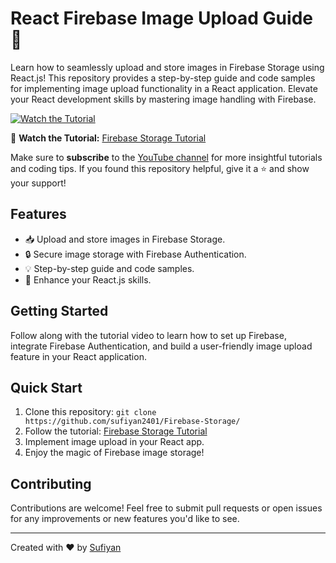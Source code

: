 # React Firebase Image Upload Guide 📸

Learn how to seamlessly upload and store images in Firebase Storage using React.js! This repository provides a step-by-step guide and code samples for implementing image upload functionality in a React application. Elevate your React development skills by mastering image handling with Firebase.

[![Watch the Tutorial](https://img.youtube.com/vi/PVYL10W2XAA/0.jpg)](https://www.youtube.com/watch?v=PVYL10W2XAA)

🎥 **Watch the Tutorial:** [Firebase Storage Tutorial](https://www.youtube.com/watch?v=PVYL10W2XAA)

Make sure to **subscribe** to the [YouTube channel](https://www.youtube.com/channel/UCXxTsb43Mr0g5zBN_88AzhA) for more insightful tutorials and coding tips. If you found this repository helpful, give it a ⭐️ and show your support!

## Features

- 📥 Upload and store images in Firebase Storage.
- 🔒 Secure image storage with Firebase Authentication.
- 💡 Step-by-step guide and code samples.
- 🌈 Enhance your React.js skills.

## Getting Started

Follow along with the tutorial video to learn how to set up Firebase, integrate Firebase Authentication, and build a user-friendly image upload feature in your React application.

## Quick Start

1. Clone this repository: `git clone https://github.com/sufiyan2401/Firebase-Storage/`
2. Follow the tutorial: [Firebase Storage Tutorial](https://www.youtube.com/watch?v=PVYL10W2XAA)
3. Implement image upload in your React app.
4. Enjoy the magic of Firebase image storage!

## Contributing

Contributions are welcome! Feel free to submit pull requests or open issues for any improvements or new features you'd like to see.

---

Created with ❤️ by [Sufiyan](https://github.com/sufiyan2401)

